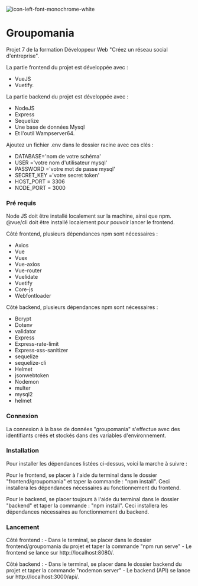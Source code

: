 ![icon-left-font-monochrome-white](https://user-images.githubusercontent.com/74248454/164537885-d155acea-3fbf-4a3b-9775-b2474665234a.png)
# Groupomania #

Projet 7 de la formation Développeur Web "Créez un réseau social d'entreprise".

La partie frontend du projet est développée avec : 
- VueJS 
- Vuetify.

La partie backend du projet est développée avec :
- NodeJS
- Express
- Sequelize 
- Une base de données Mysql
- Et l'outil Wampserver64.
 
Ajoutez un fichier .env dans le dossier racine avec ces clés :

- DATABASE='nom de votre schéma'
- USER ='votre nom d'utilisateur mysql'
- PASSWORD ='votre mot de passe mysql'
- SECRET_KEY ='votre secret token'
- HOST_PORT = 3306
- NODE_PORT = 3000

### Pré requis ###

Node JS doit être installé localement sur la machine, ainsi que npm.
@vue/cli doit être installé localement pour pouvoir lancer le frontend.

Côté frontend, plusieurs dépendances npm sont nécessaires : 
- Axios
- Vue
- Vuex
- Vue-axios
- Vue-router
- Vuelidate
- Vuetify
- Core-js
- Webfontloader

Côté backend, plusieurs dépendances npm sont nécessaires : 
- Bcrypt
- Dotenv
- validator
- Express
- Express-rate-limit
- Express-xss-sanitizer
- sequelize
- sequelize-cli
- Helmet
- jsonwebtoken
- Nodemon
- multer
- mysql2
- helmet



### Connexion ###
La connexion à la base de données "groupomania" s'effectue avec des identifiants créés et stockés dans des variables d'environnement.

### Installation ###
Pour installer les dépendances listées ci-dessus, voici la marche à suivre : 

Pour le frontend, se placer à l'aide du terminal dans le dossier "frontend/groupomania" et taper la commande : "npm install".
Ceci installera les dépendances nécessaires au fonctionnement du frontend.

Pour le backend, se placer toujours à l'aide du terminal dans le dossier "backend" et taper la commande : "npm install".
Ceci installera les dépendances nécessaires au fonctionnement du backend.

### Lancement ###

Côté frontend : 
    - Dans le terminal, se placer dans le dossier frontend/groupomania du projet et taper la commande "npm run serve"
    - Le frontend se lance sur http://localhost:8080/.

Côté backend : 
    - Dans le terminal, se placer dans le dossier backend du projet et taper la commande "nodemon server"
    - Le backend (API) se lance sur http://localhost:3000/api/.
